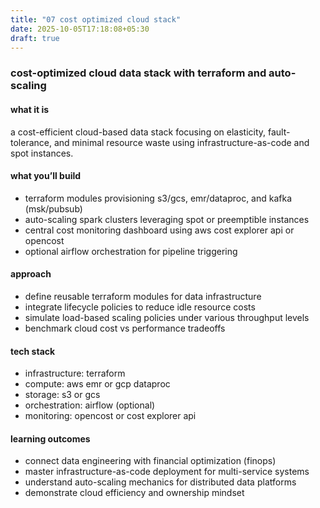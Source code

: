 ```yaml
---
title: "07 cost optimized cloud stack"
date: 2025-10-05T17:18:08+05:30
draft: true
---
```


### cost-optimized cloud data stack with terraform and auto-scaling

#### what it is

a cost-efficient cloud-based data stack focusing on elasticity, fault-tolerance, and minimal resource waste using infrastructure-as-code and spot instances.

#### what you’ll build

- terraform modules provisioning s3/gcs, emr/dataproc, and kafka (msk/pubsub)
- auto-scaling spark clusters leveraging spot or preemptible instances
- central cost monitoring dashboard using aws cost explorer api or opencost
- optional airflow orchestration for pipeline triggering

#### approach

- define reusable terraform modules for data infrastructure
- integrate lifecycle policies to reduce idle resource costs
- simulate load-based scaling policies under various throughput levels
- benchmark cloud cost vs performance tradeoffs

#### tech stack

- infrastructure: terraform
- compute: aws emr or gcp dataproc
- storage: s3 or gcs
- orchestration: airflow (optional)
- monitoring: opencost or cost explorer api

#### learning outcomes

- connect data engineering with financial optimization (finops)
- master infrastructure-as-code deployment for multi-service systems
- understand auto-scaling mechanics for distributed data platforms
- demonstrate cloud efficiency and ownership mindset
